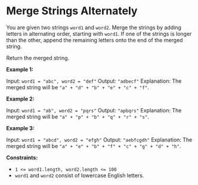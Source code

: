 # Merge Strings Alternately

You are given two strings `word1` and `word2`. Merge the strings by adding letters in alternating order, starting with `word1`. If one of the strings is longer than the other, append the remaining letters onto the end of the merged string.

Return the merged string.

**Example 1:**

Input: `word1 = "abc", word2 = "def"`
Output: `"adbecf"`
Explanation: The merged string will be `"a" + "d" + "b" + "e" + "c" + "f"`.

**Example 2:**

Input: `word1 = "ab", word2 = "pqrs"`
Output: `"apbqrs"`
Explanation: The merged string will be `"a" + "p" + "b" + "q" + "r" + "s"`.

**Example 3:**

Input: `word1 = "abcd", word2 = "efgh"`
Output: `"aebfcgdh"`
Explanation: The merged string will be `"a" + "e" + "b" + "f" + "c" + "g" + "d" + "h"`.

**Constraints:**

- `1 <= word1.length, word2.length <= 100`
- `word1` and `word2` consist of lowercase English letters.
